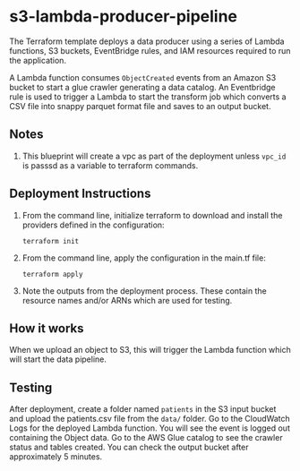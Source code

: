 # s3-lambda-producer-pipeline


The Terraform template deploys a data producer using a series of Lambda functions, S3 buckets, EventBridge rules, and IAM resources required to run the application. 

A Lambda function consumes `ObjectCreated` events from an Amazon S3 bucket to start a glue crawler generating a data catalog.  An Eventbridge rule is used to trigger a Lambda to start the transform job which converts a CSV file into snappy parquet format file and saves to an output bucket.

## Notes

1.  This blueprint will create a vpc as part of the deployment unless `vpc_id` is passsd as a variable to terraform commands.

## Deployment Instructions

1. From the command line, initialize terraform to download and install the providers defined in the configuration:
    ```
    terraform init
    ```
1. From the command line, apply the configuration in the main.tf file:
    ```
    terraform apply
    ```
1. Note the outputs from the deployment process. These contain the resource names and/or ARNs which are used for testing.

## How it works

When we upload an object to S3, this will trigger the Lambda function which will start the data pipeline.

## Testing

After deployment, create a folder named `patients` in the S3 input bucket and upload the patients.csv file from the `data/` folder. Go to the CloudWatch Logs for the deployed Lambda function. You will see the event is logged out containing the Object data.  Go to the AWS Glue catalog to see the crawler status and tables created.  You can check the output bucket after approximately 5 minutes.


